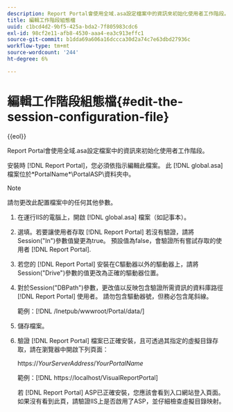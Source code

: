 ```yaml
---
description: Report Portal會使用全域.asa設定檔案中的資訊來初始化使用者工作階段。
title: 編輯工作階段組態檔
uuid: c1bcd4d2-9bf5-425a-bda2-7f805983cdc6
exl-id: 98cf2e11-afb8-4530-aaa4-ea3c913effc1
source-git-commit: b1dda69a606a16dccca30d2a74c7e63dbd27936c
workflow-type: tm+mt
source-wordcount: '244'
ht-degree: 6%

---
```


# 編輯工作階段組態檔{#edit-the-session-configuration-file}

{{eol}}

Report Portal會使用全域.asa設定檔案中的資訊來初始化使用者工作階段。

安裝時 [!DNL Report Portal]，您必須依指示編輯此檔案。 此 [!DNL global.asa] 檔案位於\*PortalName*\PortalASP\資料夾中。

>[!NOTE]
>
>請勿更改此配置檔案中的任何其他參數。

1. 在運行IIS的電腦上，開啟 [!DNL global.asa] 檔案（如記事本）。
1. 選填。若要讓使用者存取 [!DNL Report Portal] 若沒有驗證，請將Session(&quot;In&quot;)參數值變更為true。 預設值為false，會驗證所有嘗試存取的使用者 [!DNL Report Portal].
1. 若您的 [!DNL Report Portal] 安裝在C驅動器以外的驅動器上，請將Session(&quot;Drive&quot;)參數的值更改為正確的驅動器位置。
1. 對於Session(&quot;DBPath&quot;)參數，更改值以反映包含驗證所需資訊的資料庫路徑 [!DNL Report Portal] 使用者。 請勿包含驅動器號，但務必包含尾斜線。

   範例：[!DNL /Inetpub/wwwroot/Portal/data/]

1. 儲存檔案。
1. 驗證 [!DNL Report Portal] 檔案已正確安裝，且可透過其指定的虛擬目錄存取，請在瀏覽器中開啟下列頁面：

   https://*YourServerAddress*/*YourPortalName*

   範例：[!DNL https://localhost/VisualReportPortal]

   若 [!DNL Report Portal] ASP已正確安裝，您應該會看到入口網站登入頁面。 如果沒有看到此頁，請驗證IIS上是否啟用了ASP，並仔細檢查虛擬目錄映射。

